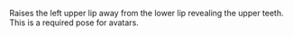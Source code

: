 Raises the left upper lip away from the lower lip revealing the upper
teeth. This is a required pose for avatars.